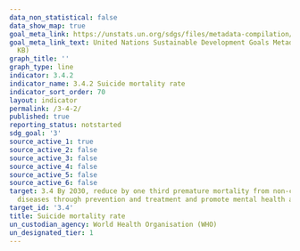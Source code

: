 ```yaml
---
data_non_statistical: false
data_show_map: true
goal_meta_link: https://unstats.un.org/sdgs/files/metadata-compilation/Metadata-Goal-3.pdf
goal_meta_link_text: United Nations Sustainable Development Goals Metadata (PDF 65.1
  KB)
graph_title: ''
graph_type: line
indicator: 3.4.2
indicator_name: 3.4.2 Suicide mortality rate
indicator_sort_order: 70
layout: indicator
permalink: /3-4-2/
published: true
reporting_status: notstarted
sdg_goal: '3'
source_active_1: true
source_active_2: false
source_active_3: false
source_active_4: false
source_active_5: false
source_active_6: false
target: 3.4 By 2030, reduce by one third premature mortality from non-communicable
  diseases through prevention and treatment and promote mental health and well-being
target_id: '3.4'
title: Suicide mortality rate
un_custodian_agency: World Health Organisation (WHO)
un_designated_tier: 1
---
```

